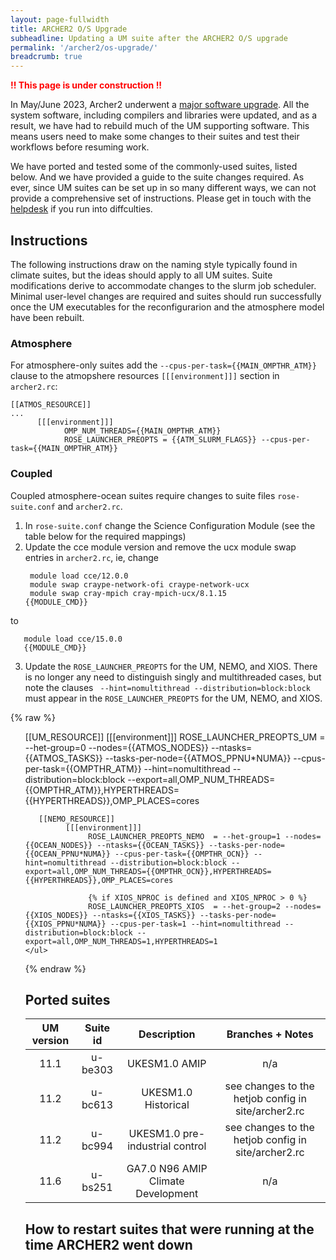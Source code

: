 ```yaml
---
layout: page-fullwidth
title: ARCHER2 O/S Upgrade
subheadline: Updating a UM suite after the ARCHER2 O/S upgrade 
permalink: '/archer2/os-upgrade/'
breadcrumb: true
---
```


<font color="red"><b>!! This page is under construction !!</b></font>

In May/June 2023, Archer2 underwent a [major software upgrade](https://docs.archer2.ac.uk/faq/upgrade-2023/). All the system software, including compilers and libraries were updated, and as a result, we have had to rebuild much of the UM supporting software. This means users need to make some changes to their suites and test their workflows before resuming work. 

We have ported and tested some of the commonly-used suites, listed below. And we have provided a guide to the suite changes required. As ever, since UM suites can be set up in so many different ways, we can not provide a comprehensive set of instructions. Please get in touch with the [helpdesk](https://cms-helpdesk.ncas.ac.uk/) if you run into diffculties. 

## Instructions 

The following instructions draw on the naming style typically found in climate suites, but the ideas should apply to all UM suites. Suite modifications derive to accommodate changes to the slurm job scheduler. Minimal user-level changes are required and suites should run successfully once the UM executables for the reconfigurarion and the atmosphere model have been rebuilt.

### Atmosphere
For atmosphere-only suites add the ```--cpus-per-task={{MAIN_OMPTHR_ATM}}``` clause to the atmopshere resources ```[[[environment]]]``` section in ```archer2.rc```:
```
[[ATMOS_RESOURCE]]
...
      [[[environment]]]
            OMP_NUM_THREADS={{MAIN_OMPTHR_ATM}}
            ROSE_LAUNCHER_PREOPTS = {{ATM_SLURM_FLAGS}} --cpus-per-task={{MAIN_OMPTHR_ATM}}
```

### Coupled
Coupled atmosphere-ocean suites require changes to suite files ```rose-suite.conf``` and ```archer2.rc```.
1. In ```rose-suite.conf``` change the Science Configuration Module (see the table below for the required mappings)
2. Update the cce module version and remove the ucx module swap entries in ```archer2.rc```, ie, change
    ```
     module load cce/12.0.0
     module swap craype-network-ofi craype-network-ucx
     module swap cray-mpich cray-mpich-ucx/8.1.15
    {{MODULE_CMD}}
    ```
to

 ```
    module load cce/15.0.0
    {{MODULE_CMD}}
 ```

3. Update the ```ROSE_LAUNCHER_PREOPTS``` for the UM, NEMO, and XIOS. There is no longer any need to distinguish singly and multithreaded cases, but note the clauses ``` --hint=nomultithread --distribution=block:block``` must appear in the ```ROSE_LAUNCHER_PREOPTS``` for the UM, NEMO, and XIOS.

{% raw %}
    <ul>
       [[UM_RESOURCE]]
           [[[environment]]]
                  ROSE_LAUNCHER_PREOPTS_UM  = --het-group=0 --nodes={{ATMOS_NODES}} --ntasks={{ATMOS_TASKS}} --tasks-per-node={{ATMOS_PPNU*NUMA}} --cpus-per-task={{OMPTHR_ATM}} --hint=nomultithread --distribution=block:block --export=all,OMP_NUM_THREADS={{OMPTHR_ATM}},HYPERTHREADS={{HYPERTHREADS}},OMP_PLACES=cores
    
       [[NEMO_RESOURCE]]
             [[[environment]]]
                  ROSE_LAUNCHER_PREOPTS_NEMO  = --het-group=1 --nodes={{OCEAN_NODES}} --ntasks={{OCEAN_TASKS}} --tasks-per-node={{OCEAN_PPNU*NUMA}} --cpus-per-task={{OMPTHR_OCN}} --hint=nomultithread --distribution=block:block --export=all,OMP_NUM_THREADS={{OMPTHR_OCN}},HYPERTHREADS={{HYPERTHREADS}},OMP_PLACES=cores
    
                  {% if XIOS_NPROC is defined and XIOS_NPROC > 0 %}
                  ROSE_LAUNCHER_PREOPTS_XIOS  = --het-group=2 --nodes={{XIOS_NODES}} --ntasks={{XIOS_TASKS}} --tasks-per-node={{XIOS_PPNU*NUMA}} --cpus-per-task=1 --hint=nomultithread --distribution=block:block --export=all,OMP_NUM_THREADS=1,HYPERTHREADS=1
    </ul>
{% endraw %}


## Ported suites 

UM version | Suite id | Description | Branches + Notes
:---------:|:--------:|:-----------:|:----------------:
11.1 | u-be303 | UKESM1.0 AMIP | n/a
11.2 | u-bc613 | UKESM1.0 Historical | see changes to the hetjob config in site/archer2.rc
11.2 | u-bc994 | UKESM1.0 pre-industrial control | see changes to the hetjob config in site/archer2.rc
11.6 | u-bs251 | GA7.0 N96 AMIP Climate Development | n/a


## How to restart suites that were running at the time ARCHER2 went down
